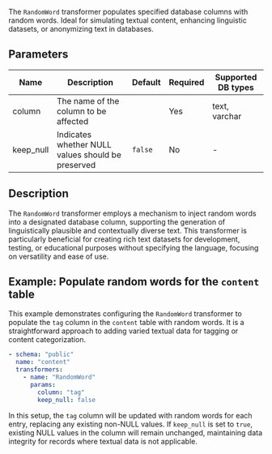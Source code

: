The `RandomWord` transformer populates specified database columns with random words. Ideal for simulating textual content, enhancing linguistic datasets, or anonymizing text in databases.

## Parameters

| Name       | Description                                           | Default | Required | Supported DB types |
|------------|-------------------------------------------------------|---------|----------|--------------------|
| column     | The name of the column to be affected                |         | Yes      | text, varchar      |
| keep_null  | Indicates whether NULL values should be preserved   | `false` | No       | -                  |

## Description

The `RandomWord` transformer employs a mechanism to inject random words into a designated database column, supporting the generation of linguistically plausible and contextually diverse text. This transformer is particularly beneficial for creating rich text datasets for development, testing, or educational purposes without specifying the language, focusing on versatility and ease of use.

## Example: Populate random words for the `content` table

This example demonstrates configuring the `RandomWord` transformer to populate the `tag` column in the `content` table with random words. It is a straightforward approach to adding varied textual data for tagging or content categorization.

```yaml title="RandomWord transformer example"
- schema: "public"
  name: "content"
  transformers:
    - name: "RandomWord"
      params:
        column: "tag"
        keep_null: false
```

In this setup, the `tag` column will be updated with random words for each entry, replacing any existing non-NULL values. If `keep_null` is set to `true`, existing NULL values in the column will remain unchanged, maintaining data integrity for records where textual data is not applicable.
